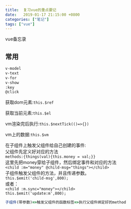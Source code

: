 ```yaml
---
title:  复习vue的重点要记
date:   2019-01-17 21:15:00 +0800
categories: ["笔记"]
tags: ["vue"]
---
```


vue备忘录

常用
---
```html
v-model
v-text
v-for
v-show
:key
@click
```

获取dom元素:`this.$ref`



获取当前元素:`this.$el`



vm渲染完后执行:`this.$nextTick(()=>{})`



vm上的数据:`this.$vm`



在子组件上触发父组件给自己创建的事件:    
父组件先定义好对应的方法    
`methods:{things(val){this.money = val;}}`    
这里先把money穿给子组件，然后绑定事件和对应的方法     
`<child :m="money" @child-msg="things"></child>`    
子组件触发父组件的方法，并且传递参数。    
`this.$emit('child-msg',800);`    
或者：     
`<child :m.sync="money"></child>`  
`this.$emit('update:m',800);`  
```js
子组件(带参数)=>触发父组件的函数标签=>执行父组件绑定好的method
```
